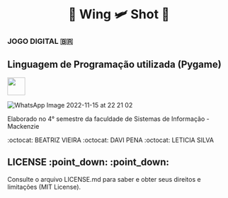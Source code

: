 <h1 align="center"> 
	🔫  Wing 🛩️ Shot  🔫
</h1>

### JOGO DIGITAL 🇧🇷 
<h2> Linguagem de Programação utilizada (Pygame)</h2> <img src="https://cdn.jsdelivr.net/gh/devicons/devicon/icons/python/python-original.svg" width="40" height="40"/>
        
![WhatsApp Image 2022-11-15 at 22 21 02](https://user-images.githubusercontent.com/89753145/202060045-b9fbc290-8029-4b98-b553-9dd4ca01c820.jpeg)
  
Elaborado no 4° semestre da faculdade de Sistemas de Informação - Mackenzie

:octocat: BEATRIZ VIEIRA
:octocat: DAVI PENA
:octocat: LETICIA SILVA

<h2> LICENSE :point_down: :point_down: </h2>
Consulte o arquivo LICENSE.md para saber e obter seus direitos e limitações (MIT License). 
